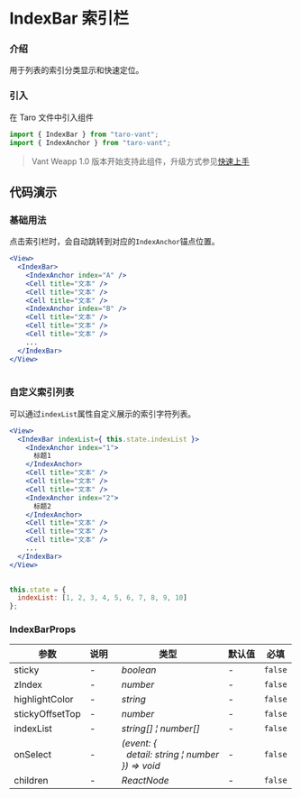 # IndexBar 索引栏

### 介绍

用于列表的索引分类显示和快速定位。

### 引入

在 Taro 文件中引入组件

```js
import { IndexBar } from "taro-vant";
import { IndexAnchor } from "taro-vant"; 
```

> Vant Weapp 1.0 版本开始支持此组件，升级方式参见[快速上手](#/quickstart)

## 代码演示

### 基础用法

点击索引栏时，会自动跳转到对应的`IndexAnchor`锚点位置。

```jsx
<View>
  <IndexBar>
    <IndexAnchor index="A" />
    <Cell title="文本" />
    <Cell title="文本" />
    <Cell title="文本" />
    <IndexAnchor index="B" />
    <Cell title="文本" />
    <Cell title="文本" />
    <Cell title="文本" />
    ...
  </IndexBar>
</View>
 
```

### 自定义索引列表

可以通过`indexList`属性自定义展示的索引字符列表。

```jsx
<View>
  <IndexBar indexList={ this.state.indexList }>
    <IndexAnchor index="1">
      标题1
    </IndexAnchor>
    <Cell title="文本" />
    <Cell title="文本" />
    <Cell title="文本" />
    <IndexAnchor index="2">
      标题2
    </IndexAnchor>
    <Cell title="文本" />
    <Cell title="文本" />
    <Cell title="文本" />
    ...
  </IndexBar>
</View>
 
```

```js
this.state = {
  indexList: [1, 2, 3, 4, 5, 6, 7, 8, 9, 10]
}; 
```
### IndexBarProps
| 参数 | 说明 | 类型 | 默认值 | 必填 |
| --- | --- | --- | --- | --- |
| sticky | - | _&nbsp;&nbsp;boolean<br/>_ | - | `false` |
| zIndex | - | _&nbsp;&nbsp;number<br/>_ | - | `false` |
| highlightColor | - | _&nbsp;&nbsp;string<br/>_ | - | `false` |
| stickyOffsetTop | - | _&nbsp;&nbsp;number<br/>_ | - | `false` |
| indexList | - | _&nbsp;&nbsp;string[]&nbsp;&brvbar;&nbsp;number[]<br/>_ | - | `false` |
| onSelect | - | _&nbsp;&nbsp;(event:&nbsp;{<br/>&nbsp;&nbsp;&nbsp;&nbsp;detail:&nbsp;string&nbsp;&brvbar;&nbsp;number<br/>&nbsp;&nbsp;})&nbsp;=>&nbsp;void<br/>_ | - | `false` |
| children | - | _&nbsp;&nbsp;ReactNode<br/>_ | - | `false` |

